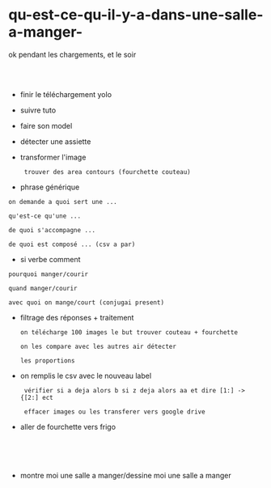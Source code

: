 # qu-est-ce-qu-il-y-a-dans-une-salle-a-manger-

ok pendant les chargements, et le soir

  <br> <br> 

  -  finir le téléchargement yolo

  - suivre tuto

  - faire son model

  - détecter une assiette

  -  transformer l'image
  
          trouver des area contours (fourchette couteau)

  -  phrase générique

    on demande a quoi sert une ...
    
    qu'est-ce qu'une ...
    
    de quoi s'accompagne ...
  
    de quoi est composé ... (csv a par)
  
   -  si verbe comment 
   
    pourquoi manger/courir
    
    quand manger/courir
    
    avec quoi on mange/court (conjugai present)
  
  
 -  filtrage des réponses + traitement
 
        on télécharge 100 images le but trouver couteau + fourchette
 
        on les compare avec les autres air détecter 
        
        les proportions
 
 
 - on remplis le csv avec le nouveau label
  
        vérifier si a deja alors b si z deja alors aa et dire [1:] -> {[2:] ect
 
        effacer images ou les transferer vers google drive
 
 - aller de fourchette vers frigo
 
 
 <br><br><br>
 
 
 - montre moi une salle a manger/dessine moi une salle a manger
